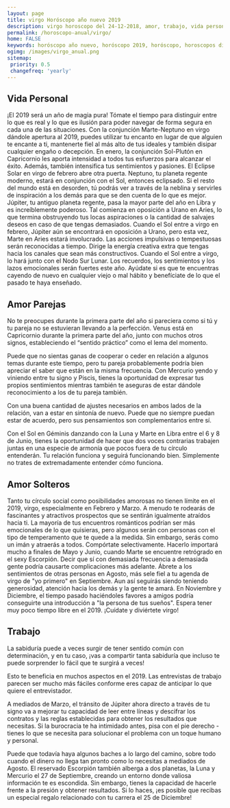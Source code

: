 ```yaml
---
layout: page
title: virgo Horóscopo año nuevo 2019 
description: virgo horoscopo del 24-12-2018, amor, trabajo, vida personal. Todas las predicciones para virgo gratis. Disfruta este año nuevo.
permalink: /horoscopo-anual/virgo/
home: FALSE
keywords: horóscopo año nuevo, horóscopo 2019, horóscopo, horoscopos diarios gratis del dia de hoy, horóscopo diario gratis,horóscopo ano nuevo 2019, horóscopo esperanza gracia, horoscopo virgo 2019, horoscop, horóscopos gratis, horoscopo virgo, horoscopo virgo 2019 gratis, Tarot, Astrologia, Zodíaco, virgo, horoscopo gratis,tarot en femenino,videncia gratuita,horoscopos gratuitos,horóscopos, astrologia,videncia gratis
ogimg: /images/virgo_anual.png
sitemap:
 priority: 0.5
 changefreq: 'yearly'
---
```




## Vida Personal

¡El 2019 será un año de magia pura! Tómate el tiempo para distinguir entre lo que es real y lo que es ilusión para poder navegar de forma segura en cada una de las situaciones.
Con la conjunción Marte-Neptuno en virgo dándole apertura al 2019, puedes utilizar tu encanto en lugar de que alguien te encante a ti, mantenerte fiel al más alto de tus ideales y también disipar cualquier engaño o decepción.
En enero, la conjunción Sol-Plutón en Capricornio les aporta intensidad a todos tus esfuerzos para alcanzar el éxito. Además, también intensifica tus sentimientos y pasiones.
El Eclipse Solar en virgo de febrero abre otra puerta. Neptuno, tu planeta regente moderno, estará en conjunción con el Sol, entonces eclipsado. Si el resto del mundo está en desorden, tú podrás ver a través de la neblina y servirles de inspiración a los demás para que se den cuenta de lo que es mejor.
Júpiter, tu antiguo planeta regente, pasa la mayor parte del año en Libra y es increíblemente poderoso. Tal comienza en oposición a Urano en Aries, lo que termina obstruyendo tus locas aspiraciones o la cantidad de salvajes deseos en caso de que tengas demasiados.
Cuando el Sol entre a virgo en febrero, Júpiter aún se encontrará en oposición a Urano, pero esta vez, Marte en Aries estará involucrado. Las acciones impulsivas o tempestuosas serán reconocidas a tiempo. Dirige la energía creativa extra que tengas hacia los canales que sean más constructivos.
Cuando el Sol entre a virgo, lo hará junto con el Nodo Sur Lunar. Los recuerdos, los sentimientos y los lazos emocionales serán fuertes este año. Ayúdate si es que te encuentras cayendo de nuevo en cualquier viejo o mal hábito y benefíciate de lo que el pasado te haya enseñado.

## Amor Parejas

No te preocupes durante la primera parte del año si pareciera como si tú y tu pareja no se estuvieran llevando a la perfección. Venus está en Capricornio durante la primera parte del año, junto con muchos otros signos, estableciendo el “sentido práctico” como el lema del momento.


Puede que no sientas ganas de cooperar o ceder en relación a algunos temas durante este tiempo, pero tu pareja probablemente podría bien apreciar el saber que están en la misma frecuencia. Con Mercurio yendo y viniendo entre tu signo y Piscis, tienes la oportunidad de expresar tus propios sentimientos mientras también te aseguras de estar dándole reconocimiento a los de tu pareja también.


Con una buena cantidad de ajustes necesarios en ambos lados de la relación, van a estar en sintonía de nuevo. Puede que no siempre puedan estar de acuerdo, pero sus pensamientos son complementarios entre sí.


Con el Sol en Géminis danzando con la Luna y Marte en Libra entre el 6 y 8 de Junio, tienes la oportunidad de hacer que dos voces contrarias trabajen juntas en una especie de armonía que pocos fuera de tu círculo entenderán. Tu relación funciona y seguirá funcionando bien. Simplemente no trates de extremadamente entender cómo funciona.


## Amor Solteros

Tanto tu círculo social como posibilidades amorosas no tienen límite en el 2019, virgo, especialmente en Febrero y Marzo. A menudo te rodearás de fascinantes y atractivos prospectos que se sentirán igualmente atraídos hacia ti.
La mayoría de tus encuentros románticos podrían ser más emocionales de lo que quisieras, pero algunos serán con personas con el tipo de temperamento que te quede a la medida. Sin embargo, serás como un  imán y atraerás a todos.
Compórtate selectivamente. Hacerlo importará mucho a finales de Mayo y Junio, cuando Marte se encuentre retrógrado en el sexy Escorpión. Decir que sí con demasiada frecuencia a demasiada gente podría causarte complicaciones más adelante.
Ábrete a los sentimientos de otras personas en Agosto, más sele fiel a tu agenda de virgo de "yo primero" en Septiembre. Aun así seguirás siendo teniendo generosidad, atención hacia los demás y la gente te amará.
En Noviembre y Diciembre, el tiempo pasado haciéndoles favores a amigos podría conseguirte una introducción a "la persona de tus sueños".
Espera tener muy poco tiempo libre en el 2019. ¡Cuídate y diviértete virgo!

## Trabajo

La sabiduría puede a veces surgir de tener sentido común con determinación, y en tu caso, ¡vas a compartir tanta sabiduría que incluso te puede sorprender lo fácil que te surgirá a veces!


Esto te beneficia en muchos aspectos en el 2019. Las entrevistas de trabajo parecen ser mucho más fáciles conforme eres capaz de anticipar lo que quiere el entrevistador.


A mediados de Marzo, el tránsito de Júpiter ahora directo a través de tu signo va a mejorar tu capacidad de leer entre líneas y descifrar los contratos y las reglas establecidas para obtener los resultados que necesitas. Si la burocracia te ha intimidado antes, pisa con el pie derecho - tienes lo que se necesita para solucionar el problema con un toque humano y personal.


Puede que todavía haya algunos baches a lo largo del camino, sobre todo cuando el dinero no llega tan pronto como lo necesitas a mediados de Agosto. El reservado Escorpión también alberga a dos planetas, la Luna y Mercurio el 27 de Septiembre, creando un entorno donde valiosa información te es escondida. Sin embargo, tienes la capacidad de hacerle frente a la presión y obtener resultados. Si lo haces, ¡es posible que recibas un especial regalo relacionado con tu carrera el 25 de Diciembre!
